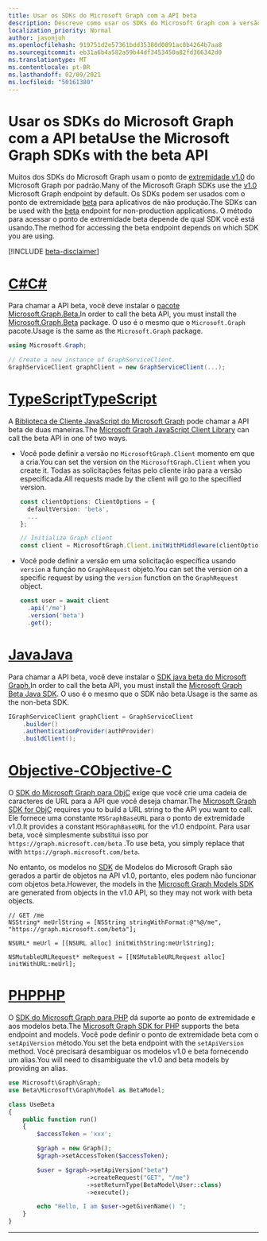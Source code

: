 ```yaml
---
title: Usar os SDKs do Microsoft Graph com a API beta
description: Descreve como usar os SDKs do Microsoft Graph com a versão beta da API.
localization_priority: Normal
author: jasonjoh
ms.openlocfilehash: 919751d2e57361bdd35380d0891ac8b4264b7aa8
ms.sourcegitcommit: eb31a6b4a582a59b44df3453450a82fd366342d0
ms.translationtype: MT
ms.contentlocale: pt-BR
ms.lasthandoff: 02/09/2021
ms.locfileid: "50161380"
---
```

# <a name="use-the-microsoft-graph-sdks-with-the-beta-api"></a><span data-ttu-id="76850-103">Usar os SDKs do Microsoft Graph com a API beta</span><span class="sxs-lookup"><span data-stu-id="76850-103">Use the Microsoft Graph SDKs with the beta API</span></span>

<span data-ttu-id="76850-104">Muitos dos SDKs do Microsoft Graph usam o ponto de [extremidade v1.0](/graph/api/overview?view=graph-rest-1.0&preserve-view=false) do Microsoft Graph por padrão.</span><span class="sxs-lookup"><span data-stu-id="76850-104">Many of the Microsoft Graph SDKs use the [v1.0](/graph/api/overview?view=graph-rest-1.0&preserve-view=false) Microsoft Graph endpoint by default.</span></span> <span data-ttu-id="76850-105">Os SDKs podem ser usados com o ponto de extremidade [beta](/graph/api/overview?view=graph-rest-beta&preserve-view=true) para aplicativos de não produção.</span><span class="sxs-lookup"><span data-stu-id="76850-105">The SDKs can be used with the [beta](/graph/api/overview?view=graph-rest-beta&preserve-view=true) endpoint for non-production applications.</span></span> <span data-ttu-id="76850-106">O método para acessar o ponto de extremidade beta depende de qual SDK você está usando.</span><span class="sxs-lookup"><span data-stu-id="76850-106">The method for accessing the beta endpoint depends on which SDK you are using.</span></span>

[!INCLUDE [beta-disclaimer](../../api-reference/includes/beta-disclaimer.md)]

# <a name="c"></a>[<span data-ttu-id="76850-107">C#</span><span class="sxs-lookup"><span data-stu-id="76850-107">C#</span></span>](#tab/CS)

<span data-ttu-id="76850-108">Para chamar a API beta, você deve instalar o [pacote Microsoft.Graph.Beta.](https://www.nuget.org/packages/Microsoft.Graph.Beta)</span><span class="sxs-lookup"><span data-stu-id="76850-108">In order to call the beta API, you must install the [Microsoft.Graph.Beta](https://www.nuget.org/packages/Microsoft.Graph.Beta) package.</span></span> <span data-ttu-id="76850-109">O uso é o mesmo que o `Microsoft.Graph` pacote.</span><span class="sxs-lookup"><span data-stu-id="76850-109">Usage is the same as the `Microsoft.Graph` package.</span></span>

```csharp
using Microsoft.Graph;

// Create a new instance of GraphServiceClient.
GraphServiceClient graphClient = new GraphServiceClient(...);
```

# <a name="typescript"></a>[<span data-ttu-id="76850-110">TypeScript</span><span class="sxs-lookup"><span data-stu-id="76850-110">TypeScript</span></span>](#tab/typeScript)

<span data-ttu-id="76850-111">A [Biblioteca de Cliente JavaScript do Microsoft Graph](https://github.com/microsoftgraph/msgraph-sdk-javascript) pode chamar a API beta de duas maneiras.</span><span class="sxs-lookup"><span data-stu-id="76850-111">The [Microsoft Graph JavaScript Client Library](https://github.com/microsoftgraph/msgraph-sdk-javascript) can call the beta API in one of two ways.</span></span>

- <span data-ttu-id="76850-112">Você pode definir a versão no `MicrosoftGraph.Client` momento em que a cria.</span><span class="sxs-lookup"><span data-stu-id="76850-112">You can set the version on the `MicrosoftGraph.Client` when you create it.</span></span> <span data-ttu-id="76850-113">Todas as solicitações feitas pelo cliente irão para a versão especificada.</span><span class="sxs-lookup"><span data-stu-id="76850-113">All requests made by the client will go to the specified version.</span></span>

    ```typescript
    const clientOptions: ClientOptions = {
      defaultVersion: 'beta',
      ...
    };

    // Initialize Graph client
    const client = MicrosoftGraph.Client.initWithMiddleware(clientOptions);
    ```

- <span data-ttu-id="76850-114">Você pode definir a versão em uma solicitação específica usando `version` a função no `GraphRequest` objeto.</span><span class="sxs-lookup"><span data-stu-id="76850-114">You can set the version on a specific request by using the `version` function on the `GraphRequest` object.</span></span>

    ```typescript
    const user = await client
      .api('/me')
      .version('beta')
      .get();
    ```

# <a name="java"></a>[<span data-ttu-id="76850-115">Java</span><span class="sxs-lookup"><span data-stu-id="76850-115">Java</span></span>](#tab/Java)

<span data-ttu-id="76850-116">Para chamar a API beta, você deve instalar o [SDK java beta do Microsoft Graph.](https://github.com/microsoftgraph/msgraph-beta-sdk-java)</span><span class="sxs-lookup"><span data-stu-id="76850-116">In order to call the beta API, you must install the [Microsoft Graph Beta Java SDK](https://github.com/microsoftgraph/msgraph-beta-sdk-java).</span></span> <span data-ttu-id="76850-117">O uso é o mesmo que o SDK não beta.</span><span class="sxs-lookup"><span data-stu-id="76850-117">Usage is the same as the non-beta SDK.</span></span>

```Java
IGraphServiceClient graphClient = GraphServiceClient
    .builder()
    .authenticationProvider(authProvider)
    .buildClient();
```

# <a name="objective-c"></a>[<span data-ttu-id="76850-118">Objective-C</span><span class="sxs-lookup"><span data-stu-id="76850-118">Objective-C</span></span>](#tab/Objective-C)

<span data-ttu-id="76850-119">O [SDK do Microsoft Graph para ObjC](https://github.com/microsoftgraph/msgraph-sdk-objc) exige que você crie uma cadeia de caracteres de URL para a API que você deseja chamar.</span><span class="sxs-lookup"><span data-stu-id="76850-119">The [Microsoft Graph SDK for ObjC](https://github.com/microsoftgraph/msgraph-sdk-objc) requires you to build a URL string to the API you want to call.</span></span> <span data-ttu-id="76850-120">Ele fornece uma constante `MSGraphBaseURL` para o ponto de extremidade v1.0.</span><span class="sxs-lookup"><span data-stu-id="76850-120">It provides a constant `MSGraphBaseURL` for the v1.0 endpoint.</span></span> <span data-ttu-id="76850-121">Para usar beta, você simplesmente substitui isso por `https://graph.microsoft.com/beta` .</span><span class="sxs-lookup"><span data-stu-id="76850-121">To use beta, you simply replace that with `https://graph.microsoft.com/beta`.</span></span>

<span data-ttu-id="76850-122">No entanto, os modelos no [SDK](https://github.com/microsoftgraph/msgraph-sdk-objc-models) de Modelos do Microsoft Graph são gerados a partir de objetos na API v1.0, portanto, eles podem não funcionar com objetos beta.</span><span class="sxs-lookup"><span data-stu-id="76850-122">However, the models in the [Microsoft Graph Models SDK](https://github.com/microsoftgraph/msgraph-sdk-objc-models) are generated from objects in the v1.0 API, so they may not work with beta objects.</span></span>

```objc
// GET /me
NSString* meUrlString = [NSString stringWithFormat:@"%@/me", "https://graph.microsoft.com/beta"];

NSURL* meUrl = [[NSURL alloc] initWithString:meUrlString];

NSMutableURLRequest* meRequest = [[NSMutableURLRequest alloc] initWithURL:meUrl];
```

# <a name="php"></a>[<span data-ttu-id="76850-123">PHP</span><span class="sxs-lookup"><span data-stu-id="76850-123">PHP</span></span>](#tab/PHP)

<span data-ttu-id="76850-124">O [SDK do Microsoft Graph para PHP](https://github.com/microsoftgraph/msgraph-sdk-php) dá suporte ao ponto de extremidade e aos modelos beta.</span><span class="sxs-lookup"><span data-stu-id="76850-124">The [Microsoft Graph SDK for PHP](https://github.com/microsoftgraph/msgraph-sdk-php) supports the beta endpoint and models.</span></span> <span data-ttu-id="76850-125">Você pode definir o ponto de extremidade beta com o `setApiVersion` método.</span><span class="sxs-lookup"><span data-stu-id="76850-125">You set the beta endpoint with the `setApiVersion` method.</span></span> <span data-ttu-id="76850-126">Você precisará desambiguar os modelos v1.0 e beta fornecendo um alias.</span><span class="sxs-lookup"><span data-stu-id="76850-126">You will need to disambiguate the v1.0 and beta models by providing an alias.</span></span>

```php
use Microsoft\Graph\Graph;
use Beta\Microsoft\Graph\Model as BetaModel;

class UseBeta
{
    public function run()
    {
        $accessToken = 'xxx';

        $graph = new Graph();
        $graph->setAccessToken($accessToken);

        $user = $graph->setApiVersion("beta")
                      ->createRequest("GET", "/me")
                      ->setReturnType(BetaModel\User::class)
                      ->execute();

        echo "Hello, I am $user->getGivenName() ";
    }
}
```

---

